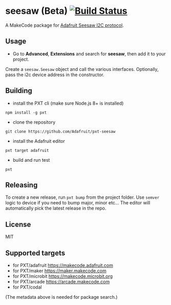 # seesaw (Beta) [![Build Status](https://travis-ci.org/adafruit/pxt-seesaw.svg?branch=master)](https://travis-ci.org/adafruit/pxt-seesaw)

A MakeCode package for [Adafruit Seesaw I2C protocol](https://learn.adafruit.com/adafruit-seesaw-atsamd09-breakout?view=all).

## Usage

* Go to **Advanced**, **Extensions** and search for **seesaw**, then add it to your project.

Create a ``seesaw.Seesaw`` object and call the various interfaces. 
Optionally, pass the i2c device address in the constructor.

## Building

* install the PXT cli (make sure Node.js 8+ is installed)

```
npm install -g pxt
```

* clone the repository

```
git clone https://github.com/Adafruit/pxt-seesaw

```

* install the Adafruit editor

```
pxt target adafruit
```

* build and run test

```
pxt
```

## Releasing

To create a new release, run ``pxt bump`` from the project folder. Use ``semver`` logic to device if you need to bump major, minor etc... The editor will automatically pick the latest release in the repo.

## License

MIT

## Supported targets

* for PXT/adafruit https://makecode.adafruit.com
* for PXT/maker https://maker.makecode.com
* for PXT/microbit https://makecode.microbit.org
* for PXT/arcade https://arcade.makecode.com
* for PXT/codal

(The metadata above is needed for package search.)
